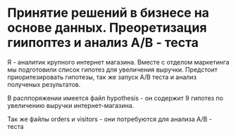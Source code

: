 # Принятие решений в бизнесе на основе данных. Преоретизация гиипоптез и анализ A/B - теста
 
Я - аналитик крупного интернет магазина. Вместе с отделом маркетинга мы подготовили список гипотез для увеличения выручки. Предстоит приоритезировать гипотезы, так же запуск A/B теста и анализ полученых результатов.

В расппоряжении имеется файл hypothesis - он содержит 9 гипотез по увеличению выручки интернет-магазина.

Так же файлы orders и visitors - они потребуются для анализа A/B - теста

